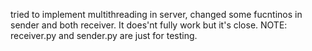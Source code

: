 tried to implement multithreading in server, changed some fucntinos in sender and both receiver. It does'nt fully work but it's close. 
NOTE: receiver.py and sender.py are just for testing.
